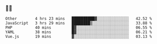 ### 👨‍💻

<!--START_SECTION:waka-->
```text
Other        4 hrs 23 mins   ██████████▓░░░░░░░░░░░░░░   42.52 % 
JavaScript   3 hrs 29 mins   ████████▒░░░░░░░░░░░░░░░░   33.88 % 
PHP          40 mins         █▓░░░░░░░░░░░░░░░░░░░░░░░   06.55 % 
YAML         38 mins         █▓░░░░░░░░░░░░░░░░░░░░░░░   06.21 % 
Vue.js       19 mins         ▓░░░░░░░░░░░░░░░░░░░░░░░░   03.13 % 
```
<!--END_SECTION:waka-->
